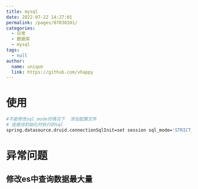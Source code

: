 ```yaml
---
title: mysql
date: 2022-07-22 14:27:01
permalink: /pages/07030101/
categories: 
  - 日常
  - 数据库
  - mysql
tags: 
  - null
author: 
  name: unique
  link: https://github.com/vhappy
---
```


# 使用
```bash
#不能修改sql_mode的情况下  添加配置文件
# 连接池初始化时执行的sql
spring.datasource.druid.connectionSqlInit=set session sql_mode='STRICT_TRANS_TABLES,NO_ZERO_IN_DATE,NO_ZERO_DATE,ERROR_FOR_DIVISION_BY_ZERO,NO_AUTO_CREATE_USER,NO_ENGINE_SUBSTITUTION'

```

# 异常问题


## 修改es中查询数据最大量
```bash

```
